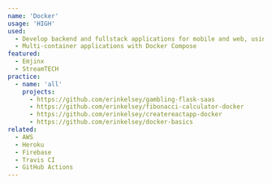 ```yaml
---
name: 'Docker'
usage: 'HIGH'
used:
  - Develop backend and fullstack applications for mobile and web, using containers
  - Multi-container applications with Docker Compose
featured:
  - Emjinx
  - StreamTECH
practice:
  - name: 'all'
    projects:
      - https://github.com/erinkelsey/gambling-flask-saas
      - https://github.com/erinkelsey/fibonacci-calculator-docker
      - https://github.com/erinkelsey/createreactapp-docker
      - https://github.com/erinkelsey/docker-basics
related:
  - AWS
  - Heroku
  - Firebase
  - Travis CI
  - GitHub Actions
---
```


